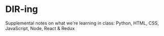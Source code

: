 # DIR-ing

Supplemental notes on what we're learning in class: Python, HTML, CSS, JavaScript, Node,
React & Redux


